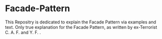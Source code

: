 # Facade-Pattern
This Repositry is dedicated to explain the Facade Pattern via examples and text.
Only true explanation for the Facade Pattern, as written by ex-Terrorist C. A. F. and Y. F. .

